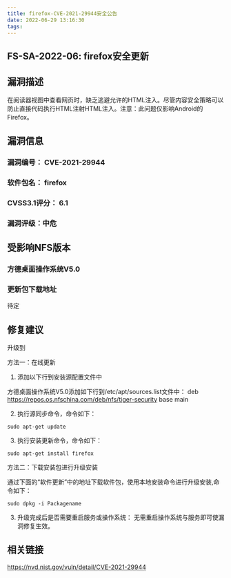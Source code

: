 ```yaml
---
title: firefox-CVE-2021-29944安全公告
date: 2022-06-29 13:16:30
tags:
---
```

## FS-SA-2022-06: firefox安全更新

## 漏洞描述

在阅读器视图中查看网页时，缺乏逃避允许的HTML注入。尽管内容安全策略可以防止直接代码执行HTML注射HTML注入。注意：此问题仅影响Android的Firefox。 

## 漏洞信息

###    漏洞编号： CVE-2021-29944

###    软件包名： firefox

###    CVSS3.1评分： 6.1

###    漏洞评级：中危

## 受影响NFS版本

###    方德桌面操作系统V5.0

### 更新包下载地址

待定

## 修复建议

升级到 

方法一：在线更新

1. 添加以下行到安装源配置文件中

方德桌面操作系统V5.0添加如下行到/etc/apt/sources.list文件中：
deb https://repos.os.nfschina.com/deb/nfs/tiger-security base main

2. 执行源同步命令，命令如下：

```
sudo apt-get update
```

3. 执行安装更新命令，命令如下：

```
sudo apt-get install firefox
```

方法二：下载安装包进行升级安装

通过下面的“软件更新”中的地址下载软件包，使用本地安装命令进行升级安装,命令如下：

```
sudo dpkg -i Packagename
```

3. 升级完成后是否需要重启服务或操作系统：
   无需重启操作系统与服务即可使漏洞修复生效。

## 相关链接

https://nvd.nist.gov/vuln/detail/CVE-2021-29944
